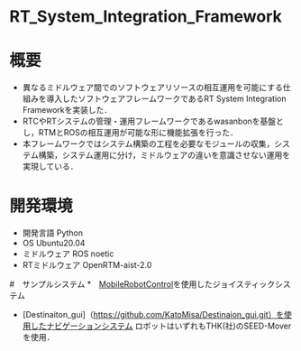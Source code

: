 # RT_System_Integration_Framework

# 概要
* 異なるミドルウェア間でのソフトウェアリソースの相互運用を可能にする仕組みを導入したソフトウェアフレームワークであるRT System Integration Frameworkを実装した．
* RTCやRTシステムの管理・運用フレームワークであるwasanbonを基盤とし，RTMとROSの相互運用が可能な形に機能拡張を行った．
* 本フレームワークではシステム構築の工程を必要なモジュールの収集，システム構築，システム運用に分け，ミドルウェアの違いを意識させない運用を実現している．

# 開発環境
* 開発言語	Python
* OS	Ubuntu20.04
* ミドルウェア	ROS noetic
* RTミドルウェア	OpenRTM-aist-2.0

#　サンプルシステム
*　[MobileRobotControl](https://github.com/rsdlab/MobileRobotSystem.git)を使用したジョイスティックシステム
* [Destinaiton_gui]（https://github.com/KatoMisa/Destinaion_gui.git）を使用したナビゲーションシステム
ロボットはいずれもTHK(社)のSEED-Moverを使用．
